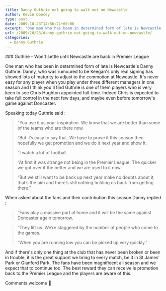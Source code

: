 ```yaml
---
title: Danny Guthrie not going to walk out on Newcastle
author: Kevin Doocey
type: post
date: 2009-10-23T14:56:21+00:00
excerpt: "One man who has been in determined form of late is Newcastle's Danny Guthrie.."
url: /2009/10/23/danny-guthrie-not-going-to-walk-out-on-newcastle/
categories:
  - Danny Guthrie
---
```


### Guthrie - Won't settle until Newcastle are back in Premier League

One man who has been in determined form of late is Newcastle's Danny Guthrie. Danny, who was rumoured to be Keegan's only real signing has showed lots of maturity to adjust to the commotion at Newcastle. It's never easy for any player when you play under three different managers in one season and I think you'll find Guthrie is one of them players who is very keen to see Chris Hughton appointed full-time. Indeed Chris is expected to take full control in the next few days, and maybe even before tomorrow's game against Doncaster.

Speaking today Guthrie said :

> “You use it as your inspiration. We know that we are better than some of the teams who are there now.
>
> “But it’s easy to say that. We have to prove it this season then hopefully we get promotion and we do it next year and show it.
>
> “I watch a lot of football.
>
> “At first it was strange not being in the Premier League. The quicker we got over it the better and we are used to it now.
>
> “But we still want to be back up next year make no doubts about it, that’s the aim and there’s still nothing holding us back from getting there.”

When asked about the fans and their contribution this season Danny replied :

> “Fans play a massive part at home and it will be the same against Doncaster again tomorrow.

> “They lift us. We’re staggered by the number of people who come to the games.
>
> “When you are running low you can be picked up very quickly.”

And if there's only one thing at the club that has never been broken or been in trouble, it is the great support we bring to every match, be it in St.James' Park or Glanford Park. The fans have been magnificent all season and we expect that to continue too. The best reward they can receive is promotion back to the Premier League and the players are aware of this.

Comments welcome 🙂
